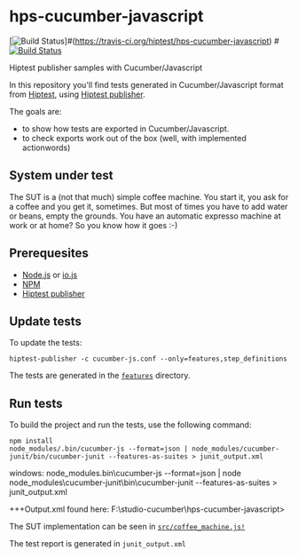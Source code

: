 # hps-cucumber-javascript
[![Build Status](https://travis-ci.org/hiptest/hps-cucumber-javascript.svg?branch=master)]#(https://travis-ci.org/hiptest/hps-cucumber-javascript)
#[![Build Status](https://travis-ci.com/msantos321/CucumberStudio.svg?branch=master)](https://travis-ci.com/msantos321/CucumberStudio)

Hiptest publisher samples with Cucumber/Javascript

In this repository you'll find tests generated in Cucumber/Javascript format from [Hiptest](https://hiptest.com), using [Hiptest publisher](https://github.com/hiptest/hiptest-publisher).

The goals are:

 * to show how tests are exported in Cucumber/Javascript.
 * to check exports work out of the box (well, with implemented actionwords)

System under test
------------------

The SUT is a (not that much) simple coffee machine. You start it, you ask for a coffee and you get it, sometimes. But most of times you have to add water or beans, empty the grounds. You have an automatic expresso machine at work or at home? So you know how it goes :-)

Prerequesites
-------------

* [Node.js](https://nodejs.org/en/) or [io.js](https://iojs.org/en/)
* [NPM](https://www.npmjs.com/)
* [Hiptest publisher](https://github.com/hiptest/hiptest-publisher)

Update tests
-------------

To update the tests:

    hiptest-publisher -c cucumber-js.conf --only=features,step_definitions

The tests are generated in the [``features``](https://github.com/hiptest/hps-cucumber-javascript/tree/master/features) directory.


Run tests
---------

To build the project and run the tests, use the following command:

    npm install
    node_modules/.bin/cucumber-js --format=json | node_modules/cucumber-junit/bin/cucumber-junit --features-as-suites > junit_output.xml
windows: node_modules\.bin\cucumber-js --format=json | node node_modules\cucumber-junit\bin\cucumber-junit --features-as-suites > junit_output.xml

+++Output.xml found here: F:\studio-cucumber\hps-cucumber-javascript>

The SUT implementation can be seen in [``src/coffee_machine.js!``](https://github.com/hiptest/hps-cucumber-javascript/blob/master/src/coffee_machine.js)

The test report is generated in ```junit_output.xml```
